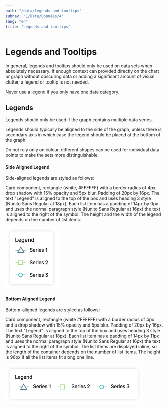 ```yaml
---
path: "/data/legends-and-tooltips"
subnav: "1/Data/Données/4"
lang: "en"
title: "Legends and tooltips"
---
```


<helmet>
<title> Legends and Tooltips - Aurora Design System </title>
</helmet>

# Legends and Tooltips

In general, legends and tooltips should only be used on data sets when absolutely necessary. If enough context can provided directly on the chart or graph without obscuring data or adding a significant amount of visual clutter, a legend or tooltip is not needed.

Never use a legend if you only have one data category.

## Legends

Legends should only be used if the graph contains multiple data series.

Legends should typically be aligned to the side of the graph, unless there is secondary axis in which case the legend should be placed at the bottom of the graph.

Do not rely only on colour, different shapes can be used for individual data points to make the sets more distinguishable.

#### Side Aligned Legend

Side-aligned legends are styled as follows:

Card component, rectangle (white, <badge style="background-color: #FFFFFF;color:black">#FFFFFF</badge>) with a border radius of 4px, drop shadow with 15% opacity and 5px blur. Padding of 20px by 16px. The text "Legend" is aligned to the top of the box and uses heading 3 style (Nunito Sans Regular at 18px). Each list item has a padding of 14px by 0px and uses the normal paragraph style (Nunito Sans Regular at 16px) the text is aligned to the right of the symbol. The height and the width of the legend depends on the number of list items.

![Side-aligned legend component](../../../img\components\side_aligned_legend_1.png)

#### Bottom Aligned Legend

Bottom-aligned legends are styled as follows:

Card component, rectangle (white <badge style="background-color: #FFFFFF;color:black">#FFFFFF</badge>) with a border radius of 4px and a drop shadow with 15% opacity and 5px blur. Padding of 20px by 16px. The text "Legend" is aligned to the top of the box and uses heading 3 style (Nunito Sans Regular at 18px). Each list item has a padding of 14px by 11px and uses the normal paragraph style (Nunito Sans Regular at 16px) the text is aligned to the right of the symbol. The list items are displayed inline, so the length of the container depends on the number of list items. The height is 96px if all the list items fit along one line.

![Bottom-aligned legend component](../../../img\components\bottom_aligned_legend.png)
